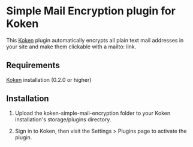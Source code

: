 Simple Mail Encryption plugin for Koken
=================================

This [Koken](http://koken.me) plugin automatically encrypts all plain text mail addresses in your site and make them clickable with a mailto: link.

Requirements
------------

[Koken](http://koken.me) installation (0.2.0 or higher)

Installation
------------

1. Upload the koken-simple-mail-encryption folder to your Koken installation's storage/plugins directory.

2. Sign in to Koken, then visit the Settings > Plugins page to activate the plugin.